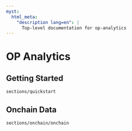 ```yaml
---
myst:
  html_meta:
    "description lang=en": |
      Top-level documentation for op-analytics
---
```


# OP Analytics



## Getting Started

```{toctree}
sections/quickstart
```

## Onchain Data

```{toctree}
sections/onchain/onchain

```

